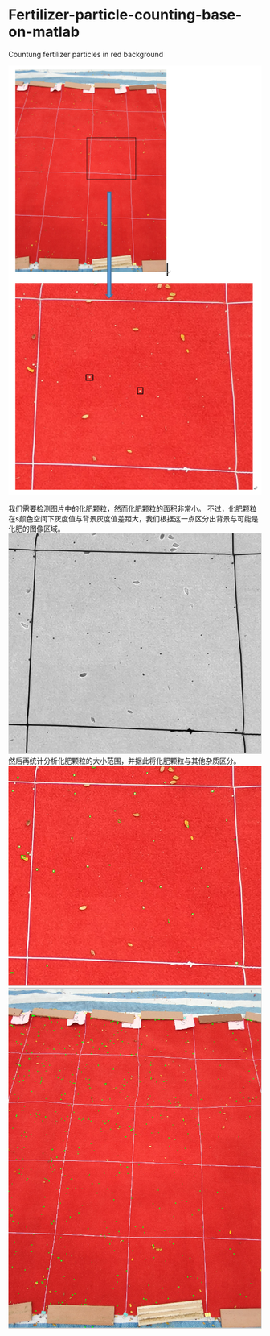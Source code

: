 # Fertilizer-particle-counting-base-on-matlab
 Countung fertilizer particles in red background 
 
![pic](https://github.com/wyawya/Fertilizer-particle-counting-base-on-matlab/blob/master/project/picture/5.PNG)

我们需要检测图片中的化肥颗粒，然而化肥颗粒的面积非常小。
不过，化肥颗粒在s颜色空间下灰度值与背景灰度值差距大，我们根据这一点区分出背景与可能是化肥的图像区域。
![s](https://github.com/wyawya/Fertilizer-particle-counting-base-on-matlab/blob/master/project/picture/s.PNG)
然后再统计分析化肥颗粒的大小范围，并据此将化肥颗粒与其他杂质区分。
![result1](https://github.com/wyawya/Fertilizer-particle-counting-base-on-matlab/blob/master/project/picture/6.PNG)
![result2](https://github.com/wyawya/Fertilizer-particle-counting-base-on-matlab/blob/master/project/picture/7.PNG)
